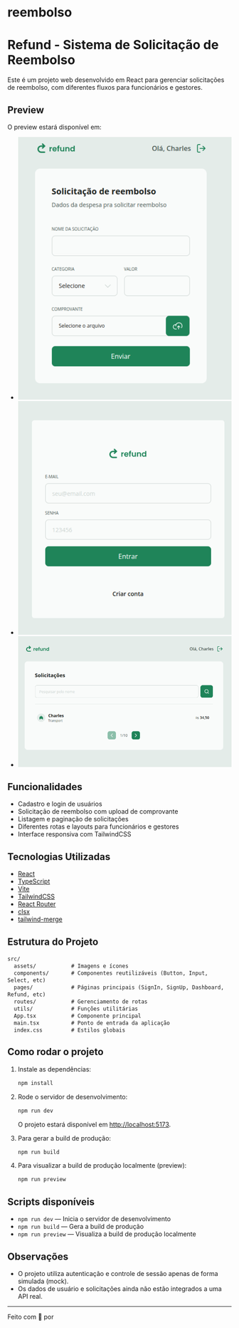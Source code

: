 # reembolso


# Refund - Sistema de Solicitação de Reembolso

Este é um projeto web desenvolvido em React para gerenciar solicitações de reembolso, com diferentes fluxos para funcionários e gestores.

## Preview

O preview estará disponível em:

- ![Solicitação](./public/solicitacao.png)
- ![Login](./public/login.png)
- ![Manager](./public/manager.png)

## Funcionalidades

- Cadastro e login de usuários
- Solicitação de reembolso com upload de comprovante
- Listagem e paginação de solicitações
- Diferentes rotas e layouts para funcionários e gestores
- Interface responsiva com TailwindCSS

## Tecnologias Utilizadas

- [React](https://react.dev/)
- [TypeScript](https://www.typescriptlang.org/)
- [Vite](https://vitejs.dev/)
- [TailwindCSS](https://tailwindcss.com/)
- [React Router](https://reactrouter.com/)
- [clsx](https://github.com/lukeed/clsx)
- [tailwind-merge](https://github.com/dcastil/tailwind-merge)

## Estrutura do Projeto

```
src/
  assets/           # Imagens e ícones
  components/       # Componentes reutilizáveis (Button, Input, Select, etc)
  pages/            # Páginas principais (SignIn, SignUp, Dashboard, Refund, etc)
  routes/           # Gerenciamento de rotas
  utils/            # Funções utilitárias
  App.tsx           # Componente principal
  main.tsx          # Ponto de entrada da aplicação
  index.css         # Estilos globais
```

## Como rodar o projeto

1. Instale as dependências:

   ```sh
   npm install
   ```

2. Rode o servidor de desenvolvimento:

   ```sh
   npm run dev
   ```

   O projeto estará disponível em [http://localhost:5173](http://localhost:5173).

3. Para gerar a build de produção:

   ```sh
   npm run build
   ```

4. Para visualizar a build de produção localmente (preview):

   ```sh
   npm run preview
   ```


## Scripts disponíveis

- `npm run dev` — Inicia o servidor de desenvolvimento
- `npm run build` — Gera a build de produção
- `npm run preview` — Visualiza a build de produção localmente

## Observações

- O projeto utiliza autenticação e controle de sessão apenas de forma simulada (mock).
- Os dados de usuário e solicitações ainda não estão integrados a uma API real.

---

Feito com 💚 por